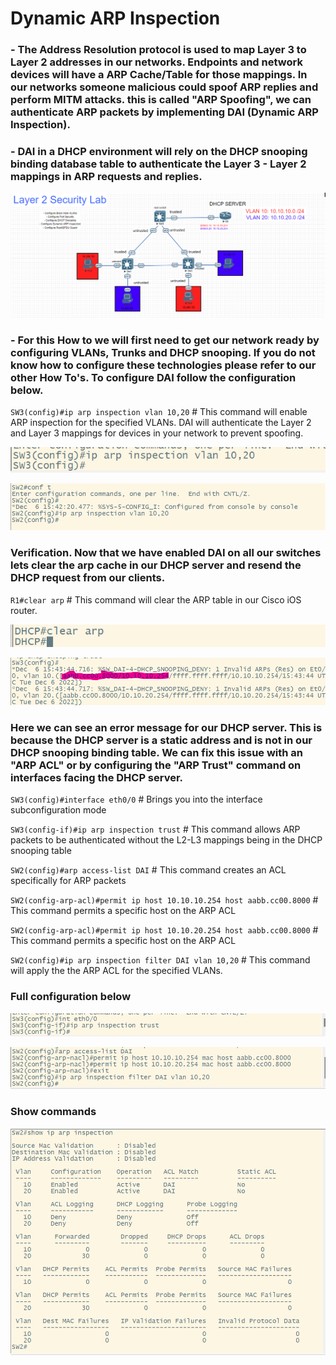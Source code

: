 # Dynamic ARP Inspection

### - The Address Resolution protocol is used to map Layer 3 to Layer 2 addresses in our networks. Endpoints and network devices will have a ARP Cache/Table for those mappings. In our networks someone malicious could spoof ARP replies and perform MITM attacks. this is called **"ARP Spoofing"**, we can authenticate ARP packets by implementing DAI (Dynamic ARP Inspection).

### - DAI in a DHCP environment will rely on the DHCP snooping binding database table to authenticate the Layer 3 - Layer 2 mappings in ARP requests and replies.

![](layer_2_security_network_diagram.png)

### - For this How to we will first need to get our network ready by configuring VLANs, Trunks and DHCP snooping. If you do not know how to configure these technologies please refer to our other How To's. To configure DAI follow the configuration below.

`SW3(config)#ip arp inspection vlan 10,20` # This command will enable ARP inspection for the specified VLANs. DAI will authenticate the Layer 2 and Layer 3 mappings for devices in your network to prevent spoofing.

![](ip_arp_inspection_configuration.png)

![](ip_arp_inspection_configuration_01.png)

### Verification. Now that we have enabled DAI on all our switches lets clear the arp cache in our DHCP server and resend the DHCP request from our clients.

`R1#clear arp` # This command will clear the ARP table in our Cisco iOS router.

![](clear_arp.png)

![](DAI_log_message.png)

### Here we can see an error message for our DHCP server. This is because the DHCP server is a static address and is not in our DHCP snooping binding table. We can fix this issue with an **"ARP ACL"** or by configuring the **"ARP Trust"** command on interfaces facing the DHCP server.

`SW3(config)#interface eth0/0` # Brings you into the interface subconfiguration mode

`SW3(config-if)#ip arp inspection trust` # This command allows ARP packets to be authenticated without the L2-L3 mappings being in the DHCP snooping table

`SW2(config)#arp access-list DAI` # This command creates an ACL specifically for ARP packets

`SW2(config-arp-acl)#permit ip host 10.10.10.254 host aabb.cc00.8000` # This command permits a specific host on the ARP ACL

`SW2(config-arp-acl)#permit ip host 10.10.20.254 host aabb.cc00.8000` # This command permits a specific host on the ARP ACL

`SW2(config)#ip arp inspection filter DAI vlan 10,20` # This command will apply the the ARP ACL for the specified VLANs.

### Full configuration below

![](ip_arp_inspection_trust_cmd.png)

![](arp_acl.png)

### Show commands

![](show_ip_arp_inspection.png)

